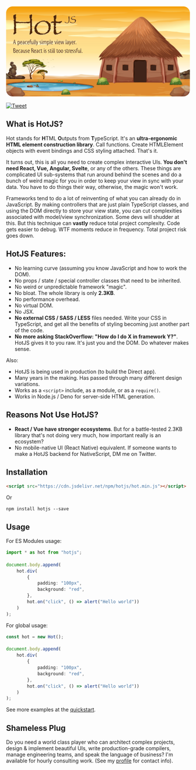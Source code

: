 <p align="center">
	<img src="readme-poster.png" alt="HotJS Poster Image">
</p>

[![Tweet](https://img.shields.io/twitter/url/http/shields.io.svg?style=social)](https://twitter.com/intent/tweet?text=Is%20React%20too%20complicated%3F%20Give%20Hut.js%20a%20go.&url=https://github.com/paul-go/Hut)

## What is HotJS?

Hot stands for **H**TML **O**utputs from **T**ypeScript. It's an **ultra-ergonomic HTML element construction library**. Call functions. Create HTMLElement objects with event bindings and CSS styling attached. That's it.

It turns out, this is all you need to create complex interactive UIs. **You don't need React, Vue, Angular, Svelte**, or any of the others. These things are complicated UI sub-systems that run around behind the scenes and do a bunch of weird magic for you in order to keep your view in sync with your data. You have to do things their way, otherwise, the magic won't work.

Frameworks tend to do a lot of reinventing of what you can already do in JavaScript. By making controllers that are just plain TypeScript classes, and using the DOM directly to store your view state, you can cut complexities associated with model/view synchronization. Some devs will shudder at this. But this technique can **vastly** reduce total project complexity. Code gets easier to debug. WTF moments reduce in frequency. Total project risk goes down.

## HotJS Features:

- No learning curve (assuming you know JavaScript and how to work the DOM).
- No props / state / special controller classes that need to be inherited.
- No weird or unpredictable framework "magic".
- No bloat. The whole library is only **2.3KB**.
- No performance overhead.
- No virtual DOM.
- No JSX.
- **No external CSS / SASS / LESS** files needed. Write your CSS in TypeScript, and get all the benefits of styling becoming just another part of the code.
- **No more asking StackOverflow: "How do I do X in framework Y?"**. HotJS gives it to you raw. It's just you and the DOM. Do whatever makes sense.

Also:

- HotJS is being used in production (to build the Direct app).
- Many years in the making. Has passed through many different design variations.
- Works as a `<script>` include, as a module, or as a `require()`.
- Works in Node.js / Deno for server-side HTML generation.

## Reasons Not Use HotJS?

- **React / Vue have stronger ecosystems**. But for a battle-tested 2.3KB library that's not doing very much, how important really is an ecosystem?
- No mobile-native UI (React Native) equivalent. If someone wants to make a HotJS backend for NativeScript, DM me on Twitter.

## Installation

```html
<script src="https://cdn.jsdelivr.net/npm/hotjs/hot.min.js"></script>
```
Or
```
npm install hotjs --save
```

## Usage

For ES Modules usage:
```typescript
import * as hot from "hotjs";

document.body.append(
	hot.div(
		{
			padding: "100px",
			background: "red",
		},
		hot.on("click", () => alert("Hello world"))
	)
);
```

For global usage:
```typescript
const hot = new Hot();

document.body.append(
	hot.div(
		{
			padding: "100px",
			background: "red",
		},
		hot.on("click", () => alert("Hello world"))
	)
);
```

See more examples at the [quickstart](quickstart.md).

## Shameless Plug

Do you need a world class player who can architect complex projects, design & implement beautiful UIs, write production-grade compilers, manage engineering teams, and speak the language of business? I'm available for hourly consulting work. (See my [profile](https://github.com/paul-go) for contact info).